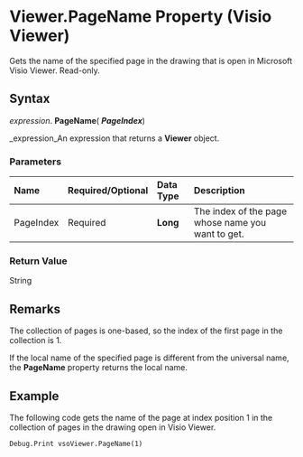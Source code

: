 
# Viewer.PageName Property (Visio Viewer)

Gets the name of the specified page in the drawing that is open in Microsoft Visio Viewer. Read-only.


## Syntax

 _expression_. **PageName**( **_PageIndex_**)

 _expression_An expression that returns a  **Viewer** object.


### Parameters



|**Name**|**Required/Optional**|**Data Type**|**Description**|
|:-----|:-----|:-----|:-----|
|PageIndex|Required| **Long**|The index of the page whose name you want to get.|

### Return Value

String


## Remarks

The collection of pages is one-based, so the index of the first page in the collection is 1.

If the local name of the specified page is different from the universal name, the  **PageName** property returns the local name.


## Example

The following code gets the name of the page at index position 1 in the collection of pages in the drawing open in Visio Viewer.


```vb
Debug.Print vsoViewer.PageName(1)
```

